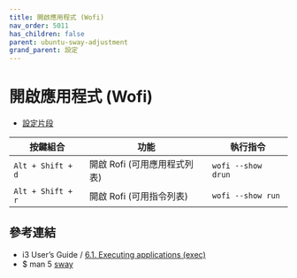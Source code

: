 ```yaml
---
title: 開啟應用程式 (Wofi)
nav_order: 5011
has_children: false
parent: ubuntu-sway-adjustment
grand_parent: 設定
---
```



# 開啟應用程式 (Wofi)

* [設定片段](https://github.com/samwhelp/note-about-ubuntu-sway/blob/gh-pages/_demo/adjustment/ubuntu-sway/full/ubuntu-sway/config/sway/section/common/keybind/sway-keybind-main/keybind.m/Application/Wofi.conf)


| 按鍵組合          | 功能                           | 執行指令                        |
| ----------------- | ------------------------------ | ------------------------------- |
| `Alt + Shift + d` | 開啟 Rofi (可用應用程式列表)   | `wofi --show drun`   |
| `Alt + Shift + r` | 開啟 Rofi (可用指令列表)       | `wofi --show run`                |


## 參考連結

* i3 User’s Guide / [6.1. Executing applications (exec)](https://i3wm.org/docs/userguide.html#exec)
* $ man 5 [sway](https://manpages.ubuntu.com/manpages/jammy/en/man5/sway.5.html)
